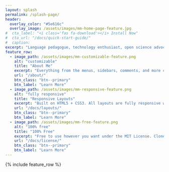 ```yaml
---
layout: splash
permalink: /splash-page/
header:
  overlay_color: "#5e616c"
  overlay_image: /assets/images/mm-home-page-feature.jpg
#  cta_label: "<i class='fas fa-download'></i> Install Now"
#  cta_url: "/docs/quick-start-guide/"
#  caption:
excerpt: "Language pedagogue, technology enthusiast, open science advocate."
feature_row:
  - image_path: /assets/images/mm-customizable-feature.png
    alt: "customizable"
    title: "About Me"
    excerpt: "Everything from the menus, sidebars, comments, and more can be configured or set with YAML Front Matter."
    url: "/about/"
    btn_class: "btn--primary"
    btn_label: "Learn More"
  - image_path: /assets/images/mm-responsive-feature.png
    alt: "fully responsive"
    title: "Responsive Layouts"
    excerpt: "Built on HTML5 + CSS3. All layouts are fully responsive with helpers to augment your content."
    url: "/docs/layouts/"
    btn_class: "btn--primary"
    btn_label: "Learn More"
  - image_path: /assets/images/mm-free-feature.png
    alt: "100% free"
    title: "100% Free"
    excerpt: "Free to use however you want under the MIT License. Clone it, fork it, customize it, whatever!"
    url: "/docs/license/"
    btn_class: "btn--primary"
    btn_label: "Learn More"
---
```


{% include feature_row %}
